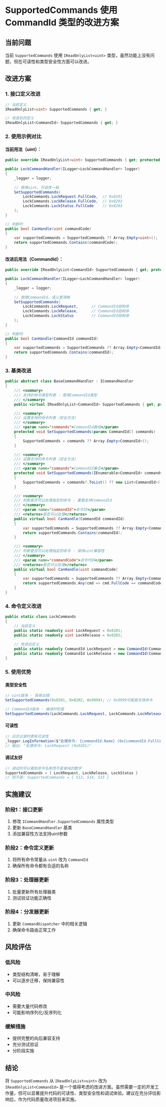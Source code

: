 # SupportedCommands 使用 CommandId 类型的改进方案

## 当前问题
当前 `SupportedCommands` 使用 `IReadOnlyList<uint>` 类型，虽然功能上没有问题，但在可读性和类型安全性方面可以改进。

## 改进方案

### 1. 接口定义改进
```csharp
// 当前定义
IReadOnlyList<uint> SupportedCommands { get; }

// 改进后的定义  
IReadOnlyList<CommandId> SupportedCommands { get; }
```

### 2. 使用示例对比

#### 当前用法（uint）：
```csharp
public override IReadOnlyList<uint> SupportedCommands { get; protected set; }

public LockCommandHandler(ILogger<LockCommandHandler> logger)
{
    _logger = logger;
    
    // 使用uint，可读性一般
    SetSupportedCommands(
        LockCommands.LockRequest.FullCode,  // 0x0201
        LockCommands.LockRelease.FullCode,  // 0x0202
        LockCommands.LockStatus.FullCode    // 0x0203
    );
}

// 判断时
public bool CanHandle(uint commandCode)
{
    var supportedCommands = SupportedCommands ?? Array.Empty<uint>();
    return supportedCommands.Contains(commandCode);
}
```

#### 改进后用法（CommandId）：
```csharp
public override IReadOnlyList<CommandId> SupportedCommands { get; protected set; }

public LockCommandHandler(ILogger<LockCommandHandler> logger)
{
    _logger = logger;
    
    // 使用CommandId，语义更清晰
    SetSupportedCommands(
        LockCommands.LockRequest,      // CommandId结构体
        LockCommands.LockRelease,      // CommandId结构体  
        LockCommands.LockStatus        // CommandId结构体
    );
}

// 判断时
public bool CanHandle(CommandId commandId)
{
    var supportedCommands = SupportedCommands ?? Array.Empty<CommandId>();
    return supportedCommands.Contains(commandId);
}
```

### 3. 基类改进
```csharp
public abstract class BaseCommandHandler : ICommandHandler
{
    /// <summary>
    /// 支持的命令类型列表 - 使用CommandId类型
    /// </summary>
    public virtual IReadOnlyList<CommandId> SupportedCommands { get; protected set; }

    /// <summary>
    /// 设置支持的命令列表（安全方法）
    /// </summary>
    /// <param name="commands">CommandId数组</param>
    protected void SetSupportedCommands(params CommandId[] commands)
    {
        SupportedCommands = commands ?? Array.Empty<CommandId>();
    }

    /// <summary>
    /// 设置支持的命令列表（安全方法）
    /// </summary>
    /// <param name="commands">CommandId集合</param>
    protected void SetSupportedCommands(IEnumerable<CommandId> commands)
    {
        SupportedCommands = commands?.ToList() ?? new List<CommandId>();
    }

    /// <summary>
    /// 判断是否可以处理指定的命令 - 重载支持CommandId
    /// </summary>
    /// <param name="commandId">命令ID</param>
    /// <returns>是否可以处理</returns>
    public virtual bool CanHandle(CommandId commandId)
    {
        var supportedCommands = SupportedCommands ?? Array.Empty<CommandId>();
        return supportedCommands.Contains(commandId);
    }

    /// <summary>
    /// 判断是否可以处理指定的命令 - 保持uint兼容性
    /// </summary>
    /// <param name="commandCode">命令代码</param>
    /// <returns>是否可以处理</returns>
    public virtual bool CanHandle(uint commandCode)
    {
        var supportedCommands = SupportedCommands ?? Array.Empty<CommandId>();
        return supportedCommands.Any(cmd => cmd.FullCode == commandCode);
    }
}
```

### 4. 命令定义改进
```csharp
public static class LockCommands
{
    // 当前定义
    public static readonly uint LockRequest = 0x0201;
    public static readonly uint LockRelease = 0x0202;
    
    // 改进后定义
    public static readonly CommandId LockRequest = new CommandId(CommandCategory.Lock, 0x01, "LockRequest");
    public static readonly CommandId LockRelease = new CommandId(CommandCategory.Lock, 0x02, "LockRelease");
}
```

### 5. 使用优势

#### 类型安全性
```csharp
// uint版本 - 容易出错
SetSupportedCommands(0x0201, 0x0202, 0x9999); // 0x9999可能是无效命令

// CommandId版本 - 编译时检查
SetSupportedCommands(LockCommands.LockRequest, LockCommands.LockRelease); // 类型安全
```

#### 可读性
```csharp
// 日志记录时更有可读性
_logger.LogInformation($"处理命令: {commandId.Name} (0x{commandId.FullCode:X4})");
// 输出: "处理命令: LockRequest (0x0201)"
```

#### 调试友好
```csharp
// 调试时可以看到命令名称而不是单纯的数字
SupportedCommands = { LockRequest, LockRelease, LockStatus }
// 而不是: SupportedCommands = { 513, 514, 515 }
```

## 实施建议

### 阶段1：接口更新
1. 修改 `ICommandHandler.SupportedCommands` 属性类型
2. 更新 `BaseCommandHandler` 基类
3. 添加兼容性方法支持uint参数

### 阶段2：命令定义更新  
1. 将所有命令常量从 `uint` 改为 `CommandId`
2. 确保所有命令都有合适的名称

### 阶段3：处理器更新
1. 批量更新所有处理器类
2. 测试验证功能正确性

### 阶段4：分发器更新
1. 更新 `CommandDispatcher` 中的相关逻辑
2. 确保命令路由正常工作

## 风险评估

### 低风险
- 类型结构清晰，易于理解
- 可以逐步迁移，保持兼容性

### 中风险  
- 需要大量代码修改
- 可能影响序列化/反序列化

### 缓解措施
- 提供完整的向后兼容支持
- 充分测试验证
- 分阶段实施

## 结论

将 `SupportedCommands` 从 `IReadOnlyList<uint>` 改为 `IReadOnlyList<CommandId>` 是一个值得考虑的改进方案。虽然需要一定的开发工作量，但可以显著提升代码的可读性、类型安全性和调试体验。建议在充分评估影响后，作为代码质量改进项目来实施。